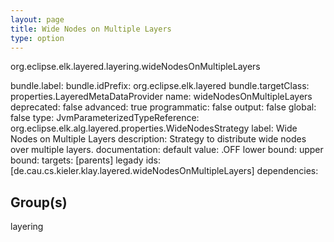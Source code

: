 ```yaml
---
layout: page
title: Wide Nodes on Multiple Layers
type: option
---
```

org.eclipse.elk.layered.layering.wideNodesOnMultipleLayers

bundle.label: 
bundle.idPrefix: org.eclipse.elk.layered
bundle.targetClass: properties.LayeredMetaDataProvider
name: wideNodesOnMultipleLayers
deprecated: false
advanced: true
programmatic: false
output: false
global: false
type: JvmParameterizedTypeReference: org.eclipse.elk.alg.layered.properties.WideNodesStrategy
label: Wide Nodes on Multiple Layers
description: Strategy to distribute wide nodes over multiple layers.
documentation: 
default value: <XFeatureCallImplCustom>.OFF
lower bound: 
upper bound: 
targets: [parents]
legady ids: [de.cau.cs.kieler.klay.layered.wideNodesOnMultipleLayers]
dependencies:

## Group(s)
layering 

